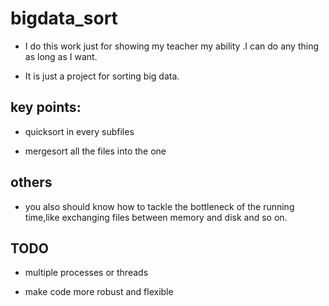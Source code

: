 # bigdata_sort

* I do this work just for showing my teacher my ability .I can do any thing as long as I want. 

* It is just a project for sorting big data.

## key points:

- quicksort in every subfiles

- mergesort all the files into the one

## others

* you also should know how to tackle the bottleneck of the running time,like exchanging
files between memory and disk and so on.

## TODO

- multiple processes or threads

- make code more robust and flexible

